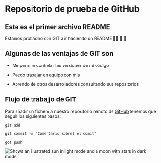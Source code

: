 # Repositorio de prueba de GitHub

## Este es el primer archivo README

Estamos probadno con GIT a ir haciendo un README :face_in_clouds: :see_no_evil: :massage:

## Algunas de las ventajas de GIT son

- Me permite controlar las versiones de mi código
* Puedo trabajar en equipo con mis 
+ Aprendo de otros desarrolladores consultando sus repositorios

## Flujo de trabajjo de GIT

Para añadir un fichero a nuestro repositorio remoto de [GitHub](https://github.com) tenemos que seguir los siguientes pasos:

```
git add 
```
```
git commit -m "Comentario sobrel el comit"
```
```
got push
```
<picture>
  <source media="(prefers-color-scheme: dark)" srcset="https://user-images.githubusercontent.com/25423296/163456776-7f95b81a-f1ed-45f7-b7ab-8fa810d529fa.png">
  <source media="(prefers-color-scheme: light)" srcset="https://user-images.githubusercontent.com/25423296/163456779-a8556205-d0a5-45e2-ac17-42d089e3c3f8.png">
  <img alt="Shows an illustrated sun in light mode and a moon with stars in dark mode." src="https://user-images.githubusercontent.com/25423296/163456779-a8556205-d0a5-45e2-ac17-42d089e3c3f8.png">
</picture>
